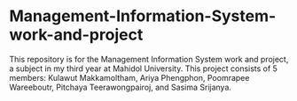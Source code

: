 # Management-Information-System-work-and-project
This repository is for the Management Information System work and project, a subject in my third year at Mahidol University. 
This project consists of 5 members: Kulawut Makkamoltham, Ariya Phengphon, Poomrapee Wareeboutr, Pitchaya Teerawongpairoj, and Sasima Srijanya.
